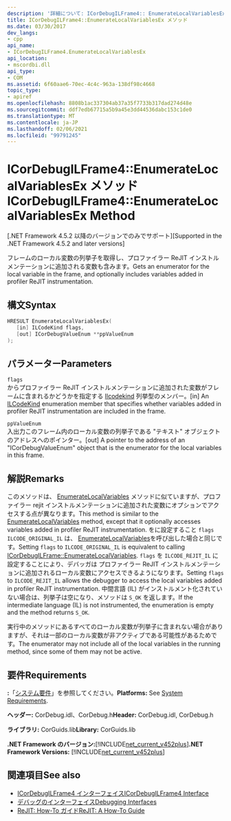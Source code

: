 ```yaml
---
description: '詳細について: ICorDebugILFrame4:: EnumerateLocalVariablesEx メソッド'
title: ICorDebugILFrame4::EnumerateLocalVariablesEx メソッド
ms.date: 03/30/2017
dev_langs:
- cpp
api_name:
- ICorDebugILFrame4.EnumerateLocalVariablesEx
api_location:
- mscordbi.dll
api_type:
- COM
ms.assetid: 6f60aae6-70ec-4c4c-963a-138df98c4668
topic_type:
- apiref
ms.openlocfilehash: 8808b1ac337304ab37a35f7733b317dad274d48e
ms.sourcegitcommit: ddf7edb67715a5b9a45e3dd44536dabc153c1de0
ms.translationtype: MT
ms.contentlocale: ja-JP
ms.lasthandoff: 02/06/2021
ms.locfileid: "99791245"
---
```

# <a name="icordebugilframe4enumeratelocalvariablesex-method"></a><span data-ttu-id="b8d44-103">ICorDebugILFrame4::EnumerateLocalVariablesEx メソッド</span><span class="sxs-lookup"><span data-stu-id="b8d44-103">ICorDebugILFrame4::EnumerateLocalVariablesEx Method</span></span>

<span data-ttu-id="b8d44-104">[.NET Framework 4.5.2 以降のバージョンでのみでサポート]</span><span class="sxs-lookup"><span data-stu-id="b8d44-104">[Supported in the .NET Framework 4.5.2 and later versions]</span></span>  
  
 <span data-ttu-id="b8d44-105">フレームのローカル変数の列挙子を取得し、プロファイラー ReJIT インストルメンテーションに追加される変数も含みます。</span><span class="sxs-lookup"><span data-stu-id="b8d44-105">Gets an enumerator for the local variable in the frame, and optionally includes variables added in profiler ReJIT instrumentation.</span></span>  
  
## <a name="syntax"></a><span data-ttu-id="b8d44-106">構文</span><span class="sxs-lookup"><span data-stu-id="b8d44-106">Syntax</span></span>  
  
```cpp
HRESULT EnumerateLocalVariablesEx(  
   [in] ILCodeKind flags,
   [out] ICorDebugValueEnum **ppValueEnum  
);  
```  
  
## <a name="parameters"></a><span data-ttu-id="b8d44-107">パラメーター</span><span class="sxs-lookup"><span data-stu-id="b8d44-107">Parameters</span></span>  

 `flags`  
 <span data-ttu-id="b8d44-108">からプロファイラー ReJIT インストルメンテーションに追加された変数がフレームに含まれるかどうかを指定する [Ilcodekind](ilcodekind-enumeration.md) 列挙型のメンバー。</span><span class="sxs-lookup"><span data-stu-id="b8d44-108">[in] An [ILCodeKind](ilcodekind-enumeration.md) enumeration member that specifies whether variables added in profiler ReJIT instrumentation are included in the frame.</span></span>  
  
 `ppValueEnum`  
 <span data-ttu-id="b8d44-109">入出力このフレーム内のローカル変数の列挙子である "テキスト" オブジェクトのアドレスへのポインター。</span><span class="sxs-lookup"><span data-stu-id="b8d44-109">[out] A pointer to the address of an "ICorDebugValueEnum" object that is the enumerator for the local variables in this frame.</span></span>  
  
## <a name="remarks"></a><span data-ttu-id="b8d44-110">解説</span><span class="sxs-lookup"><span data-stu-id="b8d44-110">Remarks</span></span>  

 <span data-ttu-id="b8d44-111">このメソッドは、 [EnumerateLocalVariables](icordebugilframe-enumeratelocalvariables-method.md) メソッドに似ていますが、プロファイラー rejit インストルメンテーションに追加された変数にオプションでアクセスする点が異なります。</span><span class="sxs-lookup"><span data-stu-id="b8d44-111">This method is similar to the [EnumerateLocalVariables](icordebugilframe-enumeratelocalvariables-method.md) method, except that it optionally accesses variables added in profiler ReJIT instrumentation.</span></span> <span data-ttu-id="b8d44-112">をに設定すること `flags` `ILCODE_ORIGINAL_IL` は、 [EnumerateLocalVariables](icordebugilframe-enumeratelocalvariables-method.md)を呼び出した場合と同じです。</span><span class="sxs-lookup"><span data-stu-id="b8d44-112">Setting `flags` to `ILCODE_ORIGINAL_IL` is equivalent to calling [ICorDebugILFrame::EnumerateLocalVariables](icordebugilframe-enumeratelocalvariables-method.md).</span></span> <span data-ttu-id="b8d44-113">`flags` を `ILCODE_REJIT_IL` に設定することにより、デバッガは プロファイラー ReJIT インストルメンテーションに追加されるローカル変数にアクセスできるようになります。</span><span class="sxs-lookup"><span data-stu-id="b8d44-113">Setting `flags` to `ILCODE_REJIT_IL` allows the debugger to access the local variables added in profiler ReJIT instrumentation.</span></span> <span data-ttu-id="b8d44-114">中間言語 (IL) がインストルメント化されていない場合は、列挙子は空になり、メソッドは `S_OK` を返します。</span><span class="sxs-lookup"><span data-stu-id="b8d44-114">If the intermediate language (IL) is not instrumented, the enumeration is empty and the method returns `S_OK`.</span></span>  
  
 <span data-ttu-id="b8d44-115">実行中のメソッドにあるすべてのローカル変数が列挙子に含まれない場合がありますが、それは一部のローカル変数が非アクティブである可能性があるためです。</span><span class="sxs-lookup"><span data-stu-id="b8d44-115">The enumerator may not include all of the local variables in the running method, since some of them may not be active.</span></span>  
  
## <a name="requirements"></a><span data-ttu-id="b8d44-116">要件</span><span class="sxs-lookup"><span data-stu-id="b8d44-116">Requirements</span></span>  

 <span data-ttu-id="b8d44-117">**:**「[システム要件](../../get-started/system-requirements.md)」を参照してください。</span><span class="sxs-lookup"><span data-stu-id="b8d44-117">**Platforms:** See [System Requirements](../../get-started/system-requirements.md).</span></span>  
  
 <span data-ttu-id="b8d44-118">**ヘッダー:** CorDebug.idl、CorDebug.h</span><span class="sxs-lookup"><span data-stu-id="b8d44-118">**Header:** CorDebug.idl, CorDebug.h</span></span>  
  
 <span data-ttu-id="b8d44-119">**ライブラリ:** CorGuids.lib</span><span class="sxs-lookup"><span data-stu-id="b8d44-119">**Library:** CorGuids.lib</span></span>  
  
 <span data-ttu-id="b8d44-120">**.NET Framework のバージョン:**[!INCLUDE[net_current_v452plus](../../../../includes/net-current-v452plus-md.md)]</span><span class="sxs-lookup"><span data-stu-id="b8d44-120">**.NET Framework Versions:** [!INCLUDE[net_current_v452plus](../../../../includes/net-current-v452plus-md.md)]</span></span>  
  
## <a name="see-also"></a><span data-ttu-id="b8d44-121">関連項目</span><span class="sxs-lookup"><span data-stu-id="b8d44-121">See also</span></span>

- [<span data-ttu-id="b8d44-122">ICorDebugILFrame4 インターフェイス</span><span class="sxs-lookup"><span data-stu-id="b8d44-122">ICorDebugILFrame4 Interface</span></span>](icordebugilframe4-interface.md)
- [<span data-ttu-id="b8d44-123">デバッグのインターフェイス</span><span class="sxs-lookup"><span data-stu-id="b8d44-123">Debugging Interfaces</span></span>](debugging-interfaces.md)
- [<span data-ttu-id="b8d44-124">ReJIT: How-To ガイド</span><span class="sxs-lookup"><span data-stu-id="b8d44-124">ReJIT: A How-To Guide</span></span>](/archive/blogs/davbr/rejit-a-how-to-guide)
